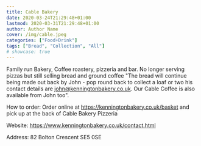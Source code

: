```yaml
---
title: Cable Bakery
date: 2020-03-24T21:29:48+01:00
lastmod: 2020-03-31T21:29:48+01:00
author: Author Name
cover: /img/cable.jpeg
categories: ["Food+Drink"]
tags: ["Bread", "Collection", "All"]
# showcase: true
---
```

Family run Bakery, Coffee roastery, pizzeria and bar. No longer serving pizzas but still selling bread and ground coffee "The bread will continue being made out back by John - pop round back to collect a loaf or two his contact details are john@kenningtonbakery.co.uk. Our Cable Coffee is also available from John too".

How to order: Order online at https://kenningtonbakery.co.uk/basket and pick up at the back of Cable Bakery Pizzeria

Website: https://www.kenningtonbakery.co.uk/contact.html	

Address: 82 Bolton Crescent SE5 0SE		
